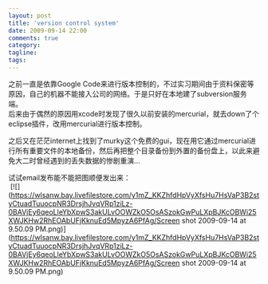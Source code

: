 ```yaml
---
layout: post
title: 'version control system'
date: 2009-09-14 22:00
comments: true
category: 
tagline: 
tags:
---
```

    

之前一直是依靠Google Code来进行版本控制的，不过实习期间由于资料保密等原因，自己的机器不能接入公司的网络。于是只好在本地建了subversion服务端。  
后来由于偶然的原因用xcode时发现了很久以前安装的mercurial，就去down了个eclipse插件，改用mercurial进行版本控制。
  
之后又在茫茫internet上找到了murky这个免费的gui，现在用它通过mercurial进行所有重要文件的本地备份，然后再把整个目录备份到外置的备份盘上，以此来避免大二时曾经遇到的丢失数据的惨剧重演…  
  
试试email发布能不能把图顺便发出来：  
 [![](https://wlsanw.bay.livefilestore.com/y1mZ_KKZhfdHpVyXfsHu7HsVaP3B2styCtuadTuuocpNR3DrsjhJvqVRp1ziLz-0BAVjEy6qeoLleYbXpwS3akULvOOWZkO5OsASzokGwPuLXpBJKcOBWi25XWJKHw2RhEOAbUFjKknuEd5MpyzA6PfAg/Screen shot 2009-09-14 at 9.50.09 PM.png)](https://wlsanw.bay.livefilestore.com/y1mZ_KKZhfdHpVyXfsHu7HsVaP3B2styCtuadTuuocpNR3DrsjhJvqVRp1ziLz-0BAVjEy6qeoLleYbXpwS3akULvOOWZkO5OsASzokGwPuLXpBJKcOBWi25XWJKHw2RhEOAbUFjKknuEd5MpyzA6PfAg/Screen shot 2009-09-14 at 9.50.09 PM.png)  

